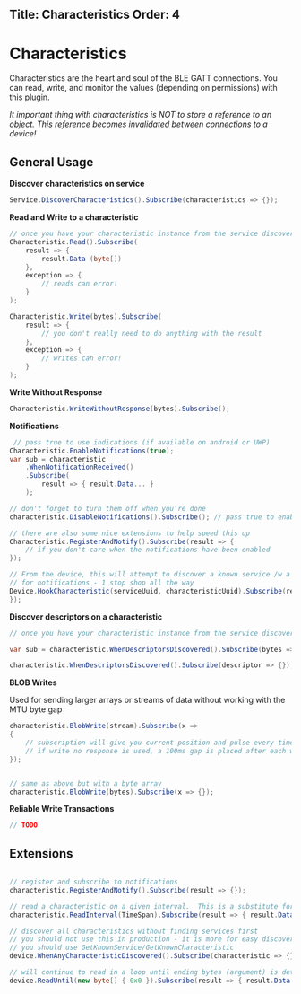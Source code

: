 Title: Characteristics
Order: 4 
---
# Characteristics

Characteristics are the heart and soul of the BLE GATT connections.  You can read, write, and monitor the values (depending on permissions) with this plugin.

_It important thing with characteristics is NOT to store a reference to an object.  This reference becomes invalidated between connections to a device!_

## General Usage

**Discover characteristics on service**
```csharp
Service.DiscoverCharacteristics().Subscribe(characteristics => {});
```

**Read and Write to a characteristic**
```csharp
// once you have your characteristic instance from the service discovery
Characteristic.Read().Subscribe(
    result => {
        result.Data (byte[])
    },
    exception => {
        // reads can error!
    }
);

Characteristic.Write(bytes).Subscribe(
    result => {
        // you don't really need to do anything with the result
    },
    exception => {
        // writes can error!
    }
);
```

**Write Without Response**
```csharp
Characteristic.WriteWithoutResponse(bytes).Subscribe();
```


**Notifications**
```csharp
 // pass true to use indications (if available on android or UWP)
Characteristic.EnableNotifications(true);
var sub = characteristic
    .WhenNotificationReceived()
    .Subscribe(
        result => { result.Data... }
    );

// don't forget to turn them off when you're done
characteristic.DisableNotifications().Subscribe(); // pass true to enable indications if supported

// there are also some nice extensions to help speed this up
Characteristic.RegisterAndNotify().Subscribe(result => {
    // if you don't care when the notifications have been enabled
});

// From the device, this will attempt to discover a known service /w a known characteristic and hook that characteristic
// for notifications - 1 stop shop all the way
Device.HookCharacteristic(serviceUuid, characteristicUuid).Subscribe(result => {
});
```


**Discover descriptors on a characteristic**
```csharp
// once you have your characteristic instance from the service discovery.

var sub = characteristic.WhenDescriptorsDiscovered().Subscribe(bytes => {});

characteristic.WhenDescriptorsDiscovered().Subscribe(descriptor => {});
```

**BLOB Writes**

Used for sending larger arrays or streams of data without working with the MTU byte gap

```csharp
characteristic.BlobWrite(stream).Subscribe(x => 
{
	// subscription will give you current position and pulse every time a buffer is written
	// if write no response is used, a 100ms gap is placed after each write.  Note that this event will fire quicker as well
});


// same as above but with a byte array
characteristic.BlobWrite(bytes).Subscribe(x => {}); 
```

**Reliable Write Transactions**
```csharp
// TODO
```

## Extensions

```csharp

// register and subscribe to notifications
characteristic.RegisterAndNotify().Subscribe(result => {});

// read a characteristic on a given interval.  This is a substitute for SubscribeToNotifications()
characteristic.ReadInterval(TimeSpan).Subscribe(result => { result.Data... });

// discover all characteristics without finding services first
// you should not use this in production - it is more for easy discovery
// you should use GetKnownService/GetKnownCharacteristic
device.WhenAnyCharacteristicDiscovered().Subscribe(characteristic => {});

// will continue to read in a loop until ending bytes (argument) is detected
device.ReadUntil(new byte[] { 0x0 }).Subscribe(result => { result.Data... });
```
